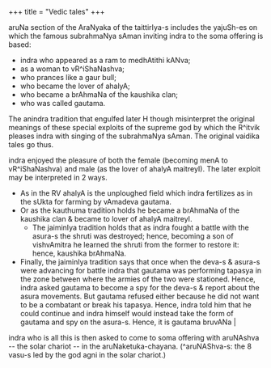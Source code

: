 +++
title = "Vedic tales"
+++

aruNa section of the AraNyaka of the taittirIya-s includes the yajuSh-es on which the famous subrahmaNya sAman inviting indra to the soma offering is based: 

- indra who appeared as a ram to medhAtithi kANva;
- as a woman to vR^iShaNashva; 
- who prances like a gaur bull; 
- who became the lover of ahalyA; 
- who became a brAhmaNa of the kaushika clan; 
- who was called gautama.
  
The anindra tradition that engulfed later H though misinterpret the original meanings of these special exploits of the supreme god by which the R^itvik pleases indra with singing of the subrahmaNya sAman. The original vaidika tales go thus. 

indra enjoyed the pleasure of both the female (becoming menA to vR^iShaNashva) and male (as the lover of ahalyA maitreyI). The later exploit may be interpreted in 2 ways. 

- As in the RV ahalyA is the unploughed field which indra fertilizes as in the sUkta for farming by vAmadeva gautama. 
- Or as the kauthuma tradition holds he became a brAhmaNa of the kaushika clan & became to lover of ahalyA maitreyI. 
  - The jaiminIya tradition holds that as indra fought a battle with the asura-s the shruti was destroyed; hence, becoming a son of vishvAmitra he learned the shruti from the former to restore it: hence, kaushika brAhmaNa. 
- Finally, the jaiminIya tradition says that once when the deva-s & asura-s were advancing for battle indra that gautama was performing tapasya in the zone between where the armies of the two were stationed. Hence, indra asked gautama to become a spy for the deva-s & report about the asura movements. But gautama refused either because he did not want to be a combatant or break his tapasya. Hence, indra told him that he could continue and indra himself would instead take the form of gautama and spy on the asura-s. Hence, it is gautama bruvANa | 
  
indra who is all this is then asked to come to soma offering with aruNAshva -- the solar chariot -- in the aruNaketuka-chayana. 
(^aruNAShva-s: the 8 vasu-s led by the god agni in the solar chariot.) 